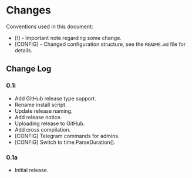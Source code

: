 # Changes

Conventions used in this document:

* [!] - Important note regarding some change.
* [CONFIG] - Changed configuration structure, see the `README.md` file for details.

## Change Log

### 0.1i

* Add GitHub release type support.
* Rename install script.
* Update release naming.
* Add release notice.
* Uploading release to GitHub.
* Add cross compilation.
* [CONFIG] Telegram commands for admins.
* [CONFIG] Switch to time.ParseDuration().

### 0.1a

* Initial release.
